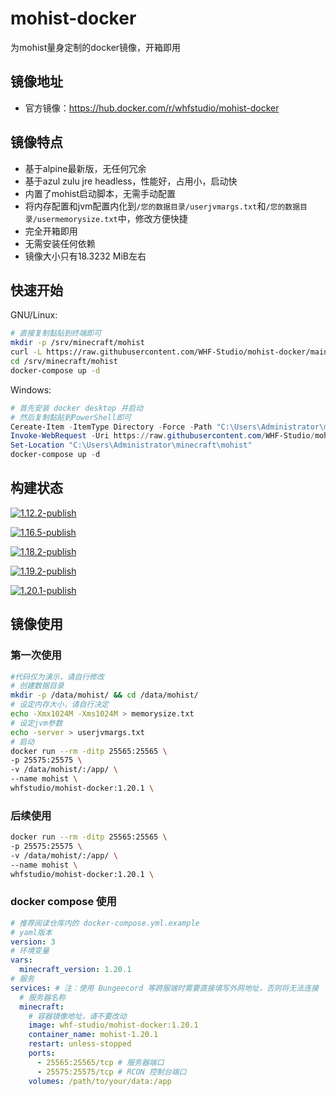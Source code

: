 # mohist-docker
为mohist量身定制的docker镜像，开箱即用
## 镜像地址
- 官方镜像：https://hub.docker.com/r/whfstudio/mohist-docker
## 镜像特点
- 基于alpine最新版，无任何冗余
- 基于azul zulu jre headless，性能好，占用小，启动快
- 内置了mohist启动脚本，无需手动配置
- 将内存配置和jvm配置内化到`/您的数据目录/userjvmargs.txt`和`/您的数据目录/usermemorysize.txt`中，修改方便快捷
- 完全开箱即用
- 无需安装任何依赖
- 镜像大小只有18.3232 MiB左右
## 快速开始
GNU/Linux:
```bash
# 直接复制黏贴到终端即可
mkdir -p /srv/minecraft/mohist
curl -L https://raw.githubusercontent.com/WHF-Studio/mohist-docker/main/docker-compose-single.yml -o /srv/minecraft/mohist/docker-compose.yml
cd /srv/minecraft/mohist
docker-compose up -d

```
Windows:
```PowerShell
# 首先安装 docker desktop 并启动
# 然后复制黏贴到PowerShell即可
Cereate-Item -ItemType Directory -Force -Path "C:\Users\Administrator\minecraft\mohist"
Invoke-WebRequest -Uri https://raw.githubusercontent.com/WHF-Studio/mohist-docker/main/docker-compose-single.yml -OutFile "C:\Users\Administrator\minecraft\mohist\docker-compose.yml"
Set-Location "C:\Users\Administrator\minecraft\mohist"
docker-compose up -d
```
## 构建状态
[![1.12.2-publish](https://github.com/WHF-Studio/mohist-docker/actions/workflows/build-1.12.2.yml/badge.svg?branch=main)](https://github.com/WHF-Studio/mohist-docker/actions/workflows/build-1.12.2.yml)

[![1.16.5-publish](https://github.com/WHF-Studio/mohist-docker/actions/workflows/build-1.16.5.yml/badge.svg?branch=main)](https://github.com/WHF-Studio/mohist-docker/actions/workflows/build-1.16.5.yml)

[![1.18.2-publish](https://github.com/WHF-Studio/mohist-docker/actions/workflows/build-1.18.2.yml/badge.svg?branch=main)](https://github.com/WHF-Studio/mohist-docker/actions/workflows/build-1.18.2.yml)

[![1.19.2-publish](https://github.com/WHF-Studio/mohist-docker/actions/workflows/build-1.19.2.yml/badge.svg?branch=main)](https://github.com/WHF-Studio/mohist-docker/actions/workflows/build-1.19.2.yml)

[![1.20.1-publish](https://github.com/WHF-Studio/mohist-docker/actions/workflows/build-1.20.1.yml/badge.svg?branch=main)](https://github.com/WHF-Studio/mohist-docker/actions/workflows/build-1.20.1.yml)

## 镜像使用
### 第一次使用
```bash
#代码仅为演示，请自行修改
# 创建数据目录
mkdir -p /data/mohist/ && cd /data/mohist/
# 设定内存大小，请自行决定
echo -Xmx1024M -Xms1024M > memorysize.txt
# 设定jvm参数
echo -server > userjvmargs.txt
# 启动
docker run --rm -ditp 25565:25565 \
-p 25575:25575 \
-v /data/mohist/:/app/ \
--name mohist \
whfstudio/mohist-docker:1.20.1 \
```
### 后续使用
```bash
docker run --rm -ditp 25565:25565 \
-p 25575:25575 \
-v /data/mohist/:/app/ \
--name mohist \
whfstudio/mohist-docker:1.20.1 \
```
### docker compose 使用
```yaml
# 推荐阅读仓库内的 docker-compose.yml.example
# yaml版本
version: 3
# 环境变量
vars:
  minecraft_version: 1.20.1
# 服务
services: # 注：使用 Bungeecord 等跨服端时需要直接填写外网地址，否则将无法连接
  # 服务器名称
  minecraft:
    # 容器镜像地址，请不要改动
    image: whf-studio/mohist-docker:1.20.1
    container_name: mohist-1.20.1
    restart: unless-stopped
    ports:
      - 25565:25565/tcp # 服务器端口
      - 25575:25575/tcp # RCON 控制台端口
    volumes: /path/to/your/data:/app
```